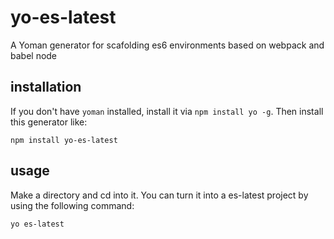 # yo-es-latest
A Yoman generator for scafolding es6 environments based on webpack and babel node

## installation
If you don't have ```yoman``` installed, install it via ```npm install yo -g```. Then install this generator like:

```
npm install yo-es-latest
```

## usage
Make a directory and cd into it. You can turn it into a es-latest project by using the following command:

```
yo es-latest
```
